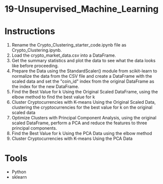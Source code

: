 # 19-Unsupervised_Machine_Learning
# Instructions
1. Rename the Crypto_Clustering_starter_code.ipynb file as Crypto_Clustering.ipynb.
2. Load the crypto_market_data.csv into a DataFrame.
3. Get the summary statistics and plot the data to see what the data looks like before proceeding.
4. Prepare the Data using the StandardScaler() module from scikit-learn to normalize the data from the CSV file and create a DataFrame with the scaled data and set the "coin_id" index from the original DataFrame as the index for the new DataFrame.
5. Find the Best Value for k Using the Original Scaled DataFrame, using the elbow method to find the best value for k
6. Cluster Cryptocurrencies with K-means Using the Original Scaled Data, clustering the cryptocurrencies for the best value for k on the original scaled data
7. Optimize Clusters with Principal Component Analysis, using the original scaled DataFrame, perform a PCA and reduce the features to three principal components.
8. Find the Best Value for k Using the PCA Data using the elbow method
9. Cluster Cryptocurrencies with K-means Using the PCA Data

# Tools
- Python
- sklearn
